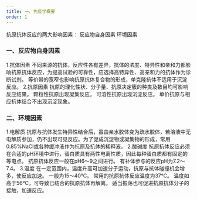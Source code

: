 ```yaml
---
title: 一、免疫学概要
order: 1
---
```



抗原抗体反应的两大影响因素：
反应物自身因素
环境因素

### 一、反应物自身因素
1.抗体因素
不同来源的抗体，反应性各有差异，抗体的浓度、特异性和亲和力都影响抗原抗体反应，为提高试验的可靠性，应选择高特异性、高亲和力的抗体作为诊断试剂。
等价带的宽窄也影响抗原抗体复合物的形成，单克隆抗体不适用于沉淀反应。
2.抗原因素
抗原的理化性状、分子量、抗原决定簇的种类及数目均可影响反应结果。
颗粒性抗原出现凝集反应。
可溶性抗原出现沉淀反应。
单价抗原与相应抗体结合不出现沉淀现象。

### 二、环境因素
1.电解质
抗原与抗体发生特异性结合后，虽由亲水胶体变为疏水胶体，若溶液中无电解质参加，仍不出现可见反应。为了促成沉淀物或凝集物的形成，常用0.85%NaCl或各种缓冲液作为抗原及抗体的稀释液。
2.酸碱度
抗原抗体反应必须在合适的pH环境中进行，蛋白质具有两性电离性质，因此每种蛋白质都有固定的等电点。
抗原抗体反应一般在pH6～9之间进行。
有补体参与的反应pH为7.2～7.4。
3.温度
在一定范围内，温度升高可加速分子运动，抗原与抗体碰撞机会增多，使反应加速。
一般为15～40℃。
常用的抗原抗体反应温度为37℃。
温度如高于56℃，可导致已结合的抗原抗体再解离。
适当振荡也可促进抗原抗体分子的接触，加速反应。 
